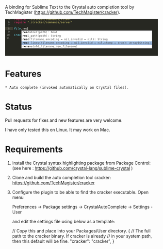 A binding for Sublime Text to the Crystal auto completion tool
by TechMagister (https://github.com/TechMagister/cracker).

![screenshot1](https://raw.githubusercontent.com/TechMagister/CrystalAutoComplete/master/screenshots/screenshot1.png)

Features
========

    * Auto complete (invoked automatically on Crystal files).

Status
======

Pull requests for fixes and new features are very welcome.

I have only tested this on Linux. It may work on Mac.

Requirements
============

1) Install the Crystal syntax highlighting package from Package Control:
    (see here : https://github.com/crystal-lang/sublime-crystal )

2) Clone and build the auto completion tool cracker:
    https://github.com/TechMagister/cracker

3) Configure the plugin to be able to find the cracker executable.
   Open menu

    Preferences -> Package settings -> CrystalAutoComplete -> Settings - User

    and edit the settings file using below as a template:


    // Copy this and place into your Packages/User directory.
    {
        // The full path to the cracker binary. If cracker is already
        // in your system path, then this default will be fine.
        "cracker": "cracker",
    }

